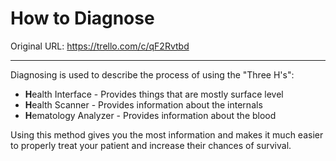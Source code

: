 # How to Diagnose

Original URL: https://trello.com/c/qF2Rvtbd

---

Diagnosing is used to describe the process of using the "Three H's":
- **H**ealth Interface - Provides things that are mostly surface level
- **H**ealth Scanner - Provides information about the internals
- **H**ematology Analyzer - Provides information about the blood

Using this method gives you the most information and makes it much easier to properly treat your patient and increase their chances of survival.